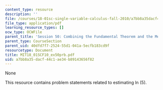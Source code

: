 ```yaml
---
content_type: resource
description: ''
file: /courses/18-01sc-single-variable-calculus-fall-2010/a7bb8a35dacf44c1ae34b89143656f82_MIT18_01SCF10_ex50prb.pdf
file_type: application/pdf
learning_resource_types: []
ocw_type: OCWFile
parent_title: 'Session 50: Combining the Fundamental Theorem and the Mean Value Theorem'
parent_type: CourseSection
parent_uid: 40dfd7f7-2524-55d1-041a-5ecfb183cd9f
resourcetype: Document
title: MIT18_01SCF10_ex50prb.pdf
uid: a7bb8a35-dacf-44c1-ae34-b89143656f82
---
```

None

This resource contains problem statements related to estimating ln (5).
